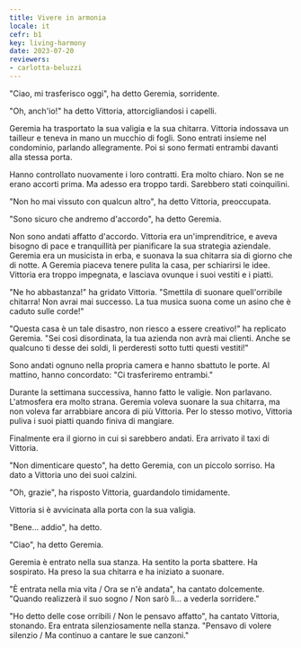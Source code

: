 ```yaml
---
title: Vivere in armonia
locale: it
cefr: b1
key: living-harmony
date: 2023-07-20
reviewers:
- carlotta-beluzzi
---
```


"Ciao, mi trasferisco oggi", ha detto Geremia, sorridente.

"Oh, anch'io!" ha detto Vittoria, attorcigliandosi i capelli.

Geremia ha trasportato la sua valigia e la sua chitarra. Vittoria indossava un tailleur e teneva in mano un mucchio di fogli. Sono entrati insieme nel condominio, parlando allegramente. Poi si sono fermati entrambi davanti alla stessa porta.

Hanno controllato nuovamente i loro contratti. Era molto chiaro. Non se ne erano accorti prima. Ma adesso era troppo tardi. Sarebbero stati coinquilini.

"Non ho mai vissuto con qualcun altro", ha detto Vittoria, preoccupata.

"Sono sicuro che andremo d'accordo", ha detto Geremia.

Non sono andati affatto d'accordo. Vittoria era un'imprenditrice, e aveva bisogno di pace e tranquillità per pianificare la sua strategia aziendale. Geremia era un musicista in erba, e suonava la sua chitarra sia di giorno che di notte. A Geremia piaceva tenere pulita la casa, per schiarirsi le idee. Vittoria era troppo impegnata, e lasciava ovunque i suoi vestiti e i piatti.

"Ne ho abbastanza!" ha gridato Vittoria. "Smettila di suonare quell'orribile chitarra! Non avrai mai successo. La tua musica suona come un asino che è caduto sulle corde!"

"Questa casa è un tale disastro, non riesco a essere creativo!" ha replicato Geremia. "Sei così disordinata, la tua azienda non avrà mai clienti. Anche se qualcuno ti desse dei soldi, li perderesti sotto tutti questi vestiti!"

Sono andati ognuno nella propria camera e hanno sbattuto le porte. Al mattino, hanno concordato: "Ci trasferiremo entrambi."

Durante la settimana successiva, hanno fatto le valigie. Non parlavano. L'atmosfera era molto strana. Geremia voleva suonare la sua chitarra, ma non voleva far arrabbiare ancora di più Vittoria. Per lo stesso motivo, Vittoria puliva i suoi piatti quando finiva di mangiare.

Finalmente era il giorno in cui si sarebbero andati. Era arrivato il taxi di Vittoria.

"Non dimenticare questo", ha detto Geremia, con un piccolo sorriso. Ha dato a Vittoria uno dei suoi calzini.

"Oh, grazie", ha risposto Vittoria, guardandolo timidamente.

Vittoria si è avvicinata alla porta con la sua valigia.

"Bene... addio", ha detto.

"Ciao", ha detto Geremia.

Geremia è entrato nella sua stanza. Ha sentito la porta sbattere. Ha sospirato. Ha preso la sua chitarra e ha iniziato a suonare.

"È entrata nella mia vita / Ora se n'è andata", ha cantato dolcemente. "Quando realizzerà il suo sogno / Non sarò lì... a vederla sorridere."

"Ho detto delle cose orribili / Non le pensavo affatto", ha cantato Vittoria, stonando. Era entrata silenziosamente nella stanza. "Pensavo di volere silenzio / Ma continuo a cantare le sue canzoni."